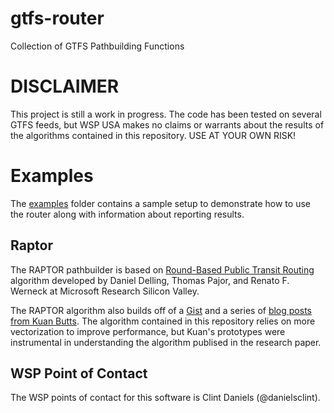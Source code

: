 # gtfs-router
Collection of GTFS Pathbuilding Functions

# DISCLAIMER
This project is still a work in progress. The code has been tested on several GTFS feeds, but WSP USA makes no claims or warrants about the results of the algorithms contained in this repository. USE AT YOUR OWN RISK!

# Examples
The [examples](examples)  folder contains a sample setup to demonstrate how to use the router along with information about reporting results.

## Raptor
The RAPTOR pathbuilder is based on [Round-Based Public Transit Routing](https://www.microsoft.com/en-us/research/wp-content/uploads/2012/01/raptor_alenex.pdf) algorithm developed by Daniel Delling, Thomas Pajor, and Renato F. Werneck at Microsoft Research Silicon Valley.

The RAPTOR algorithm also builds off of a [Gist](https://gist.github.com/kuanb/a45b65c3135dce717497643e7f35f0ab) and a series of [blog posts from Kuan Butts](http://kuanbutts.com/2020/09/14/raptor-with-cache/). The algorithm contained in this repository relies on more vectorization to improve performance, but Kuan's prototypes were instrumental in understanding the algorithm publised in the research paper.


## WSP Point of Contact
The WSP points of contact for this software is Clint Daniels (@danielsclint).
